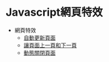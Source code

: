 # Javascript網頁特效
- 網頁特效
    - [自動更新頁面](https://github.com/PeggyHsiao/Javascript/blob/master/01/reload.html)
    - [讓頁面上一頁和下一頁](https://github.com/PeggyHsiao/Javascript/blob/master/01/history.html)
    - [動態關閉頁面](https://github.com/PeggyHsiao/Javascript/blob/master/01/close.html)